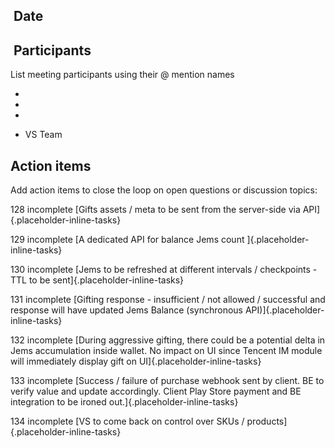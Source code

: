 ##  Date

##  Participants

List meeting participants using their @ mention names

- 

- 

- 

- VS Team

## Action items

Add action items to close the loop on open questions or discussion
topics:

128 incomplete [Gifts assets / meta to be sent from the server-side via
API]{.placeholder-inline-tasks}

129 incomplete [A dedicated API for balance Jems count
]{.placeholder-inline-tasks}

130 incomplete [Jems to be refreshed at different intervals /
checkpoints - TTL to be sent]{.placeholder-inline-tasks}

131 incomplete [Gifting response - insufficient / not allowed /
successful and response will have updated Jems Balance (synchronous
API)]{.placeholder-inline-tasks}

132 incomplete [During aggressive gifting, there could be a potential
delta in Jems accumulation inside wallet. No impact on UI since Tencent
IM module will immediately display gift on
UI]{.placeholder-inline-tasks}

133 incomplete [Success / failure of purchase webhook sent by client. BE
to verify value and update accordingly. Client Play Store payment and BE
integration to be ironed out.]{.placeholder-inline-tasks}

134 incomplete [VS to come back on control over SKUs /
products]{.placeholder-inline-tasks}
